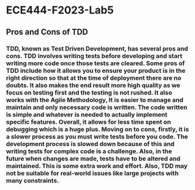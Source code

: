 # ECE444-F2023-Lab5

## Pros and Cons of TDD
### TDD, known as Test Driven Development, has several pros and cons. TDD involves writing tests before developing and start writing more code once those tests are cleared. Some pros of TDD include how it allows you to ensure your product is in the right direction so that at the time of deployment there are no doubts. It also makes the end result more high quality as we focus on testing first and the testing is not rushed. It also works with the Agile Methodology, It is easier to manage and maintain and only necessary code is written. The code written is simple and whatever is needed to actually implement specific features. Overall, it allows for less time spent on debugging which is a huge plus. Moving on to cons, firstly, it is a slower process as you must write tests before you code. The development process is slowed down because of this and writing tests for complex code is a challenge. Also, in the future when changes are made, tests have to be altered and maintained. This is some extra work and effort. Also, TDD may not be suitable for real-world issues like large projects with many constraints. 
